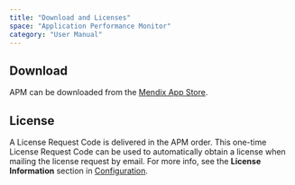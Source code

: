 ```yaml
---
title: "Download and Licenses"
space: "Application Performance Monitor"
category: "User Manual"
---
```


## Download

APM can be downloaded from the [Mendix App Store](https://appstore.home.mendix.com/link/app/6127/Mendix/Mendix-Application-Performance-Monitor).

## License

A License Request Code is delivered in the APM order. This one-time License Request Code can be used to automatically obtain a license when mailing the license request by email. For more info, see the **License Information** section in [Configuration](configuration).
